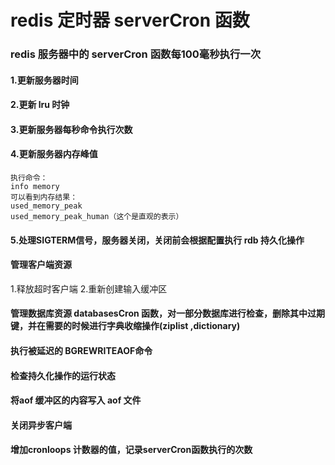 # redis 定时器 serverCron 函数

### redis 服务器中的 serverCron 函数每100毫秒执行一次

#### 1.更新服务器时间
#### 2.更新 lru 时钟
#### 3.更新服务器每秒命令执行次数
#### 4.更新服务器内存峰值

```
执行命令：
info memory 
可以看到内存结果：
used_memory_peak
used_memory_peak_human（这个是直观的表示）

```
#### 5.处理SIGTERM信号，服务器关闭，关闭前会根据配置执行 rdb 持久化操作
#### 管理客户端资源
1.释放超时客户端
2.重新创建输入缓冲区

#### 管理数据库资源 databasesCron 函数，对一部分数据库进行检查，删除其中过期键，并在需要的时候进行字典收缩操作(ziplist ,dictionary)

#### 执行被延迟的 BGREWRITEAOF命令
#### 检查持久化操作的运行状态

#### 将aof 缓冲区的内容写入 aof 文件
#### 关闭异步客户端
#### 增加cronloops 计数器的值，记录serverCron函数执行的次数


